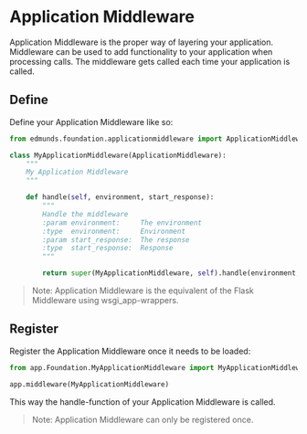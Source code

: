 
# Application Middleware

Application Middleware is the proper way of layering your application.
Middleware can be used to add functionality to your application when
processing calls. The middleware gets called each time your application
is called.

## Define

Define your Application Middleware like so:
```python
from edmunds.foundation.applicationmiddleware import ApplicationMiddleware

class MyApplicationMiddleware(ApplicationMiddleware):
    """
    My Application Middleware
    """

    def handle(self, environment, start_response):
        """
        Handle the middleware
        :param environment:     The environment
        :type  environment:     Environment
        :param start_response:  The response
        :type  start_response:  Response
        """

        return super(MyApplicationMiddleware, self).handle(environment, start_response)
```

> Note: Application Middleware is the equivalent of the Flask Middleware using
wsgi_app-wrappers.


## Register

Register the Application Middleware once it needs to be loaded:
```python
from app.Foundation.MyApplicationMiddleware import MyApplicationMiddleware

app.middleware(MyApplicationMiddleware)
```
This way the handle-function of your Application Middleware is called.

> Note: Application Middleware can only be registered once.
